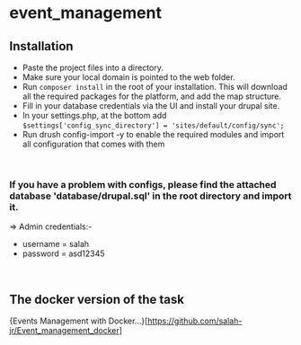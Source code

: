 # event_management

## Installation

- Paste the project files into a directory.
- Make sure your local domain is pointed to the web folder.
- Run `composer install` in the root of your installation. This will download all the required packages for the platform, and add the map structure.
- Fill in your database credentials via the UI and install your drupal site.
- In your settings.php, at the bottom add `$settings['config_sync_directory'] = 'sites/default/config/sync';`
- Run drush config-import -y to enable the required modules and import all configuration that comes with them

<br>

### If you have a problem with configs, please find the attached database 'database/drupal.sql' in the root directory and import it.

=> Admin credentials:-
- username = salah
- password = asd12345

<br> 

## The docker version of the task
{Events Management with Docker...}[https://github.com/salah-jr/Event_management_docker]
